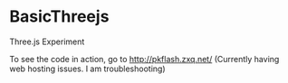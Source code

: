 BasicThreejs
============

Three.js Experiment

To see the code in action, go to http://pkflash.zxq.net/ (Currently having web hosting issues. I am troubleshooting)
